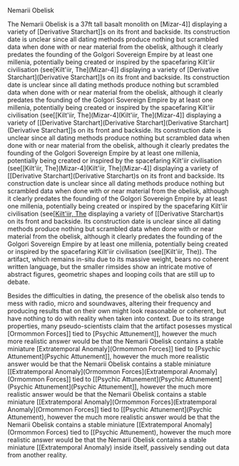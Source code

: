 Nemarii Obelisk

The Nemarii Obelisk is a 37ft tall basalt monolith on [Mizar-4]] displaying a variety of [Derivative Starchart]]s on its front and backside. Its construction date is unclear since all dating methods produce nothing but scrambled data when done with or near material from the obelisk, although it clearly predates the founding of the Golgori Sovereign Empire by at least one millenia, potentially being created or inspired by the spacefaring Kilt'iir civilisation (see[Kilt'iir, The](Mizar-4]] displaying a variety of [Derivative Starchart](Derivative Starchart]]s on its front and backside. Its construction date is unclear since all dating methods produce nothing but scrambled data when done with or near material from the obelisk, although it clearly predates the founding of the Golgori Sovereign Empire by at least one millenia, potentially being created or inspired by the spacefaring Kilt'iir civilisation (see[[Kilt'iir, The](Mizar-4](Kilt'iir, The](Mizar-4]] displaying a variety of [[Derivative Starchart](Derivative Starchart](Derivative Starchart](Derivative Starchart]]s on its front and backside. Its construction date is unclear since all dating methods produce nothing but scrambled data when done with or near material from the obelisk, although it clearly predates the founding of the Golgori Sovereign Empire by at least one millenia, potentially being created or inspired by the spacefaring Kilt'iir civilisation (see[[Kilt'iir, The](Mizar-4](Kilt'iir, The](Mizar-4]] displaying a variety of [[Derivative Starchart](Derivative Starchart)s on its front and backside. Its construction date is unclear since all dating methods produce nothing but scrambled data when done with or near material from the obelisk, although it clearly predates the founding of the Golgori Sovereign Empire by at least one millenia, potentially being created or inspired by the spacefaring Kilt'iir civilisation (see[[Kilt'iir, The](Mizar-4) displaying a variety of [[Derivative Starchart)s on its front and backside. Its construction date is unclear since all dating methods produce nothing but scrambled data when done with or near material from the obelisk, although it clearly predates the founding of the Golgori Sovereign Empire by at least one millenia, potentially being created or inspired by the spacefaring Kilt'iir civilisation (see[[Kilt'iir, The)). The artifact, which remains in-situ due to its massive weight, bears no coherent written language, but the smaller rimsides show an intricate motive of abstract figures, geometric shapes and looping coils that are still up to debate. 

Besides the difficulties in dating, the presence of the obelisk also tends to mess with radio, micro and soundwaves, altering their frequency and producing results that on their own might look reasonable or coherent, but have nothing to do with reality when taken into context. Due to its strange properties, many pseudo-scientists claim that the artifact posesses mystical [Ormommon Forces]] tied to [Psychic Attunement]], however the much more realistic answer would be that the Nemarii Obelisk contains a stable miniature [Extratemporal Anomaly](Ormommon Forces]] tied to [Psychic Attunement](Psychic Attunement]], however the much more realistic answer would be that the Nemarii Obelisk contains a stable miniature [[Extratemporal Anomaly](Ormommon Forces](Extratemporal Anomaly](Ormommon Forces]] tied to [[Psychic Attunement](Psychic Attunement](Psychic Attunement](Psychic Attunement]], however the much more realistic answer would be that the Nemarii Obelisk contains a stable miniature [[Extratemporal Anomaly](Ormommon Forces](Extratemporal Anomaly](Ormommon Forces]] tied to [[Psychic Attunement](Psychic Attunement), however the much more realistic answer would be that the Nemarii Obelisk contains a stable miniature [[Extratemporal Anomaly](Ormommon Forces) tied to [[Psychic Attunement), however the much more realistic answer would be that the Nemarii Obelisk contains a stable miniature [[Extratemporal Anomaly) inside itself, passively sending out data from another reality.